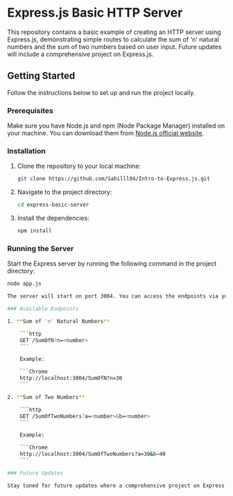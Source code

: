 # Express.js Basic HTTP Server

This repository contains a basic example of creating an HTTP server using Express.js, demonstrating simple routes to calculate the sum of 'n' natural numbers and the sum of two numbers based on user input. Future updates will include a comprehensive project on Express.js.

## Getting Started

Follow the instructions below to set up and run the project locally.

### Prerequisites

Make sure you have Node.js and npm (Node Package Manager) installed on your machine. You can download them from [Node.js official website](https://nodejs.org/).

### Installation

1. Clone the repository to your local machine:

    ```bash
    git clone https://github.com/Sahilll94/Intro-to-Express.js.git
    ```

2. Navigate to the project directory:

    ```bash
    cd express-basic-server
    ```

3. Install the dependencies:

    ```bash
    npm install
    ```

### Running the Server

Start the Express server by running the following command in the project directory:

```bash
node app.js

The server will start on port 3004. You can access the endpoints via your web browser or any HTTP client (like Postman or curl).

### Available Endpoints

1. **Sum of 'n' Natural Numbers**

    ```http
    GET /SumOfN?n=<number>
    ```

    Example:

    ```Chrome
    http://localhost:3004/SumOfN?n=30
    ```

2. **Sum of Two Numbers**

    ```http
    GET /SumOfTwoNumbers?a=<number>&b=<number>
    ```

    Example:

    ```Chrome
    http://localhost:3004/SumOfTwoNumbers?a=30&b=40
    ```

### Future Updates

Stay tuned for future updates where a comprehensive project on Express.js will be added.
